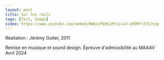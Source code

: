 ```yaml
---
layout: post
title: Sur les rails
tags: [Test, Image]
video: https://www.youtube.com/embed/KW6xvPEWSiM?si=iV-uR5MFrZYIJtop
---
```


Réaliation : Jérémy Guiter, 2011

Remise en musique et sound design. Épreuve d'admissibilité au MAAAV  
Avril 2024

